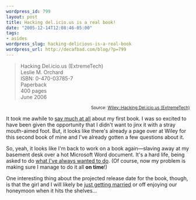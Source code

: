 ```yaml
--- 
wordpress_id: 799
layout: post
title: Hacking del.icio.us is a real book!
date: "2005-12-14T12:08:46-05:00"
tags: 
- asides
wordpress_slug: hacking-delicious-is-a-real-book
wordpress_url: http://decafbad.com/blog/?p=799
---
```

<blockquote cite="http://www.wiley.com/WileyCDA/WileyTitle/productCd-0470037857.html">Hacking Del.icio.us (ExtremeTech)<br />Leslie M. Orchard<br />ISBN: 0-470-03785-7<br />Paperback<br />400 pages<br />June 2006</blockquote>
<small style="text-align:right; display:block">Source: <a href="http://www.wiley.com/WileyCDA/WileyTitle/productCd-0470037857.html">Wiley::Hacking Del.icio.us (ExtremeTech)</a></small>

It took me awhile to [say much at all][real] about my first book.  I was so excited to have been given the opportunity that I didn't want to jinx it with a stray mouth-aimed foot.  But, it looks like there's already a page over at Wiley for this second book of mine and I've already gotten a few questions about it.  

So, yeah, it looks like I'm back to work on a book again—slaving away at my basement desk over a hot Microsoft Word document.  It's a hard life, being asked to do [what I've always wanted to do][trans].  (Of course, now my problem is making sure I manage to do it all **on time**!)

One interesting thing about the projected release date for the book, though, is that the girl and I will likely be [just getting married][married] or off enjoying our honeymoon when it hits the shelves...

<!-- tags: books delicious writing -->

[married]: http://decafbad.com/blog/2005/06/17/were-engaged
[trans]: http://decafbad.com/blog/2004/05/25/i-was-a-pre-teen-transactor-author-wannabe-and-still-am
[real]: http://www.decafbad.com/blog/2005/04/25/hacking-rss-and-atom-is-a-real-book
